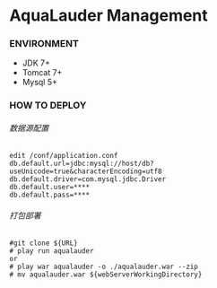 AquaLauder Management
===============
### ENVIRONMENT

* JDK 7+
* Tomcat 7+
* Mysql 5+

### HOW TO DEPLOY
###### 数据源配置
```
edit /conf/application.conf
db.default.url=jdbc:mysql://host/db?useUnicode=true&characterEncoding=utf8  
db.default.driver=com.mysql.jdbc.Driver
db.default.user=****
db.default.pass=****
```
###### 打包部署
````
#git clone ${URL}
# play run aqualauder
or
# play war aqualauder -o ./aqualauder.war --zip
# mv aqualauder.war ${webServerWorkingDirectory}
````
